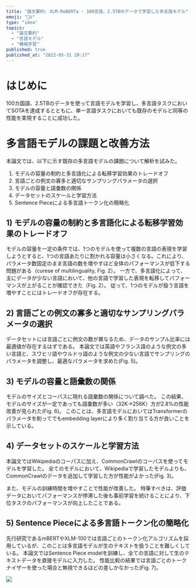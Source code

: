 ```yaml
---
title: "論文要約: XLM-RoBERTa - 100言語、2.5TBのデータで学習した多言語モデル"
emoji: "🏋️‍♀️"
type: "idea"
topics:
  - "論文要約"
  - "言語モデル"
  - "機械学習"
published: true
published_at: "2022-05-31 20:17"
---
```


# はじめに

100カ国語、2.5TBのデータを使って言語モデルを学習し、多言語タスクにおいてSOTAを達成するとともに、単一言語タスクにおいても既存のモデルと同等の性能を実現することに成功した。

# 多言語モデルの課題と改善方法

本論文では、以下に示す既存の多言語モデルの課題について解析を試みた。

1) モデルの容量の制約と多言語化による転移学習効果のトレードオフ
2) 言語ごとの例文の寡多と適切なサンプリングパラメータの選択
3) モデルの容量と語彙数の関係
4) データセットのスケールと学習方法
5) Sentence Pieceによる多言語トークン化の簡略化

## 1) モデルの容量の制約と多言語化による転移学習効果のトレードオフ

モデルの容量を一定の条件では、1つのモデルを使って複数の言語の表現を学習しようとすると、1つの言語あたりに割かれる容量は小さくなる。これにより、パラメータ数固定のまま言語の数を増やすほど全体のパフォーマンスが低下する問題がある（curese of multilinguality, Fig. 2）。
一方で、多言語化によって、主にデータが少ない言語において、他の言語で学習した表現を転移してパフォーマンスが上がることが確認できた（Fig. 2）。
従って、1つのモデルが扱う言語を増やすことにはトレードオフが存在する。

## 2) 言語ごとの例文の寡多と適切なサンプリングパラメータの選択

データセットには言語ごとに例文の数が異なるため、データのサンプル比率には最適値が存在するはずである。
本論文では英語やフランス語のような例文の多い言語と、スワヒリ語やウルドゥ語のような例文の少ない言語でサンプリングのパラメータを調整し、最適なパラメータを求めた(Fig. 5)。

## 3) モデルの容量と語彙数の関係

モデルのサイズとコーパスに現れる語彙数の関係について調べた。
この結果、モデルのサイズが一定であっても語彙数が多い（32K->256K）方が2.8%の性能改善が見られた(Fig. 6)。
このことは、多言語モデルにおいてはTransformerのパラメータを削ってでもembedding layerにより多く割り当てる方が良いことを示している。

## 4) データセットのスケールと学習方法

本論文ではWikipediaのコーパスに加え、CommonCrawlのコーパスを使ってモデルを学習した。
全てのモデルにおいて、Wikipediaで学習したモデルよりも、CommonCrawlのデータを追加して学習した方が性能がよかった(Fig. 3)。

また、モデルの訓練時間を増やすことで性能が改善した。
特筆すべきは、評価データにおいてパフォーマンスが停滞した後も事前学習を続けることにより、下位タスクのパフォーマンスが向上したことである。

## 5) Sentence Pieceによる多言語トークン化の簡略化

先行研究であるmBERTやXLM-100では言語ごとのトークン化アルゴリズムを採用しているが、このことは多言語モデルが生のテキストを扱うことを難しくしている。
本論文ではSentence Piece modelを訓練し、全ての言語に対して生のテキストデータを直接モデルに入力した。
性能比較の結果では言語ごとのトークナイザーを使った場合と無視できるほどの差しかなかった(Fig. 7)。

![](https://storage.googleapis.com/zenn-user-upload/ec28a6d01782-20220531.png)
